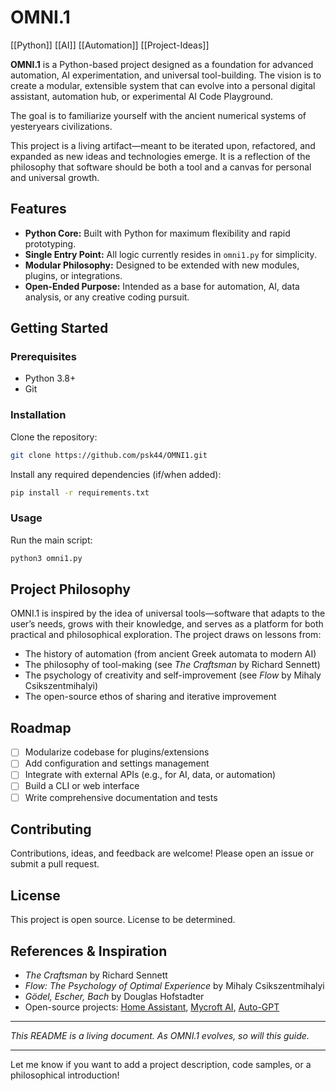 # OMNI.1

[[Python]] [[AI]] [[Automation]] [[Project-Ideas]]

**OMNI.1** is a Python-based project designed as a foundation for advanced automation, AI experimentation, and universal tool-building. The vision is to create a modular, extensible system that can evolve into a personal digital assistant, automation hub, or experimental AI Code Playground. 

The goal is to familiarize yourself with the ancient numerical systems of yesteryears civilizations. 

This project is a living artifact—meant to be iterated upon, refactored, and expanded as new ideas and technologies emerge. It is a reflection of the philosophy that software should be both a tool and a canvas for personal and universal growth.

## Features

- **Python Core:** Built with Python for maximum flexibility and rapid prototyping.
- **Single Entry Point:** All logic currently resides in `omni1.py` for simplicity.
- **Modular Philosophy:** Designed to be extended with new modules, plugins, or integrations.
- **Open-Ended Purpose:** Intended as a base for automation, AI, data analysis, or any creative coding pursuit.

## Getting Started

### Prerequisites

- Python 3.8+
- Git

### Installation

Clone the repository:

```bash
git clone https://github.com/psk44/OMNI1.git
```

Install any required dependencies (if/when added):

```bash
pip install -r requirements.txt
```

### Usage

Run the main script:

```bash
python3 omni1.py
```

## Project Philosophy

OMNI.1 is inspired by the idea of universal tools—software that adapts to the user’s needs, grows with their knowledge, and serves as a platform for both practical and philosophical exploration. The project draws on lessons from:

- The history of automation (from ancient Greek automata to modern AI)
- The philosophy of tool-making (see *The Craftsman* by Richard Sennett)
- The psychology of creativity and self-improvement (see *Flow* by Mihaly Csikszentmihalyi)
- The open-source ethos of sharing and iterative improvement

## Roadmap

- [ ] Modularize codebase for plugins/extensions
- [ ] Add configuration and settings management
- [ ] Integrate with external APIs (e.g., for AI, data, or automation)
- [ ] Build a CLI or web interface
- [ ] Write comprehensive documentation and tests

## Contributing

Contributions, ideas, and feedback are welcome! Please open an issue or submit a pull request.

## License

This project is open source. License to be determined.

## References & Inspiration

- *The Craftsman* by Richard Sennett
- *Flow: The Psychology of Optimal Experience* by Mihaly Csikszentmihalyi
- *Gödel, Escher, Bach* by Douglas Hofstadter
- Open-source projects: [Home Assistant](https://www.home-assistant.io/), [Mycroft AI](https://mycroft.ai/), [Auto-GPT](https://github.com/Significant-Gravitas/Auto-GPT)

---

*This README is a living document. As OMNI.1 evolves, so will this guide.*

---

Let me know if you want to add a project description, code samples, or a philosophical introduction!
